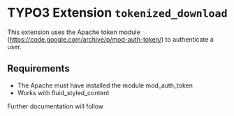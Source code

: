 # TYPO3 Extension ``tokenized_download``

This extension uses the Apache token module (https://code.google.com/archive/p/mod-auth-token/) to authenticate a user.




## Requirements

 * The Apache must have installed the module mod_auth_token
 * Works with fluid_styled_content
 
 

Further documentation will follow